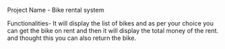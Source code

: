 Project Name - Bike rental system   



Functionalities- It will display the list of bikes and as per your choice you can get the bike on rent and then it will display the total money of the rent. and thought this you can also return the bike.
